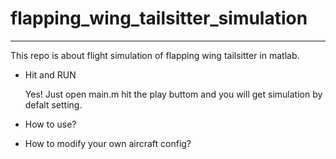 # flapping_wing_tailsitter_simulation
---
This repo is about flight simulation of flapping wing tailsitter in matlab.
- Hit and RUN

  Yes! Just open main.m hit the play buttom and you will get simulation by defalt setting.
- How to use?
- How to modify your own aircraft config?
